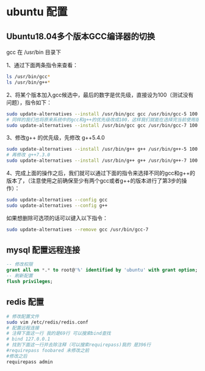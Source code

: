 # ubuntu 配置

## Ubuntu18.04多个版本GCC编译器的切换

gcc 在 /usr/bin  目录下

1、通过下面两条指令来查看：

```sh
ls /usr/bin/gcc*
ls /usr/bin/g++*
```

2、将某个版本加入gcc候选中，最后的数字是优先级，直接设为100（测试没有问题），指令如下：  

```sh
sudo update-alternatives --install /usr/bin/gcc gcc /usr/bin/gcc-5 100
# 同样的我们也将原来系统中的gcc和g++的优先级改成100，这样我们就能在选择完当前使用版本之后不会恢复默认优先级的版本。
sudo update-alternatives --install /usr/bin/gcc gcc /usr/bin/gcc-7 100
```

3、修改g++ 的优先级，先修改 g++5.4.0

```sh
sudo update-alternatives --install /usr/bin/g++ g++ /usr/bin/g++-5 100
# 再修改 g++7.3.0
sudo update-alternatives --install /usr/bin/g++ g++ /usr/bin/g++-7 100
```

4、完成上面的操作之后，我们就可以通过下面的指令来选择不同的gcc和g++的版本了，（注意使用之前确保至少有两个gcc或者g++的版本进行了第3步的操作）：

```sh
sudo update-alternatives --config gcc
sudo update-alternatives --config g++
```

如果想删除可选项的话可以键入以下指令：

```sh
sudo update-alternatives --remove gcc /usr/bin/gcc-7
```

## mysql 配置远程连接

```sql
-- 修改权限
grant all on *.* to root@'%' identified by 'ubuntu' with grant option;
-- 刷新配置
flush privileges;
```

## redis 配置

```sh
# 修改配置文件
sudo vim /etc/redis/redis.conf
# 配置远程连接
# 注释下面这一行 我的是69行 可以搜索bind查找
# bind 127.0.0.1
# 找到下面这一行并去除注释（可以搜索requirepass)我的 是396行
#requirepass foobared 未修改之前
#修改之后
requirepass admin
```